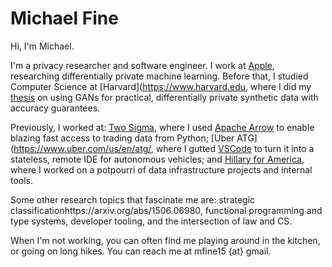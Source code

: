 # Michael Fine

Hi, I'm Michael.

I'm a privacy researcher and software engineer. I work at [Apple](https://www.apple.com), researching differentially private machine learning. Before that, I studied Computer Science at [Harvard](https://www.harvard.edu, where I did my [thesis](michaelhfine.com/thesis.pdf) on using GANs for practical, differentially private synthetic data with accuracy guarantees.

Previously, I worked at: [Two Sigma](https://www.twosigma.com), where I used [Apache Arrow](https://arrow.apache.org) to enable blazing fast access to trading data from Python; [Uber ATG](https://www.uber.com/us/en/atg/, where I gutted [VSCode](https://code.visualstudio.com) to turn it into a stateless, remote IDE for autonomous vehicles; and [Hillary for America](https://www.hillaryclinton.com), where I worked on a potpourri of data infrastructure projects and internal tools. 

Some other research topics that fascinate me are: strategic classificationhttps://arxiv.org/abs/1506.06980, functional programming and type systems, developer tooling, and the intersection of law and CS. 

When I'm not working, you can often find me playing around in the kitchen, or going on long hikes. You can reach me at mfine15 {at} gmail. 


